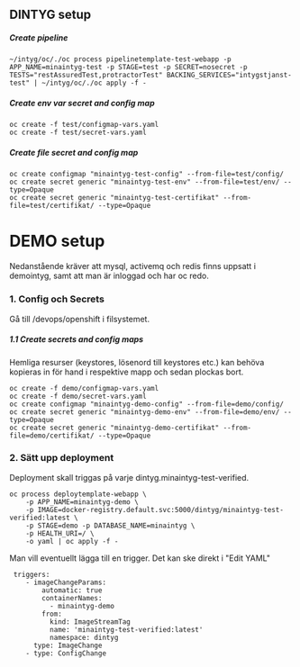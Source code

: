 ## DINTYG setup

##### Create pipeline

    ~/intyg/oc/./oc process pipelinetemplate-test-webapp -p APP_NAME=minaintyg-test -p STAGE=test -p SECRET=nosecret -p TESTS="restAssuredTest,protractorTest" BACKING_SERVICES="intygstjanst-test" | ~/intyg/oc/./oc apply -f -
    
##### Create env var secret and config map

    oc create -f test/configmap-vars.yaml
    oc create -f test/secret-vars.yaml
    
##### Create file secret and config map

    oc create configmap "minaintyg-test-config" --from-file=test/config/
    oc create secret generic "minaintyg-test-env" --from-file=test/env/ --type=Opaque
    oc create secret generic "minaintyg-test-certifikat" --from-file=test/certifikat/ --type=Opaque



# DEMO setup
Nedanstående kräver att mysql, activemq och redis finns uppsatt i demointyg, samt att man är inloggad och har oc redo.

### 1. Config och Secrets
Gå till /devops/openshift i filsystemet.
       
##### 1.1 Create secrets and config maps
Hemliga resurser (keystores, lösenord till keystores etc.) kan behöva kopieras in för hand i respektive mapp och sedan plockas bort.

    oc create -f demo/configmap-vars.yaml
    oc create -f demo/secret-vars.yaml
    oc create configmap "minaintyg-demo-config" --from-file=demo/config/
    oc create secret generic "minaintyg-demo-env" --from-file=demo/env/ --type=Opaque
    oc create secret generic "minaintyg-demo-certifikat" --from-file=demo/certifikat/ --type=Opaque

### 2. Sätt upp deployment
Deployment skall triggas på varje dintyg.minaintyg-test-verified.
    
    oc process deploytemplate-webapp \
        -p APP_NAME=minaintyg-demo \
        -p IMAGE=docker-registry.default.svc:5000/dintyg/minaintyg-test-verified:latest \
        -p STAGE=demo -p DATABASE_NAME=minaintyg \
        -p HEALTH_URI=/ \
        -o yaml | oc apply -f -

Man vill eventuellt lägga till en trigger. Det kan ske direkt i "Edit YAML"

     triggers:
        - imageChangeParams:
            automatic: true
            containerNames:
              - minaintyg-demo
            from:
              kind: ImageStreamTag
              name: 'minaintyg-test-verified:latest'
              namespace: dintyg
          type: ImageChange
        - type: ConfigChange
